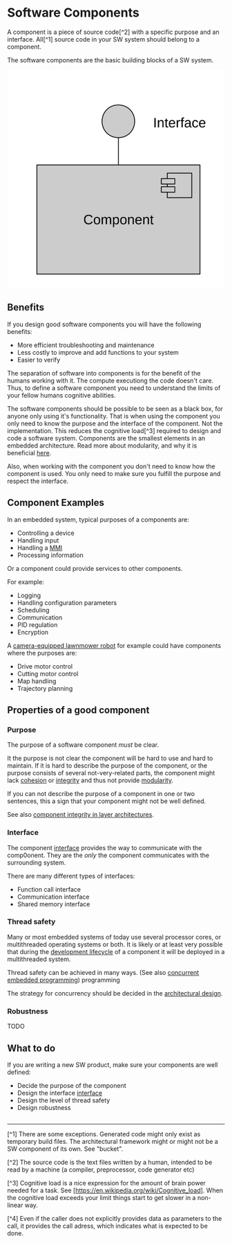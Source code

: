 # Software Components

A component is a piece of source code[^2] with a specific purpose and an 
interface. All[^1] source code in your SW system should belong to a 
component.

The software components are the basic building blocks of a SW system. 

![Component](pictures/component01.svg)

## Benefits

If you design good 
software components you will have the following benefits:

* More efficient troubleshooting and maintenance
* Less costly to improve and add functions to your system
* Easier to verify

The separation of software into components is for the benefit of the humans working with it.
The compute executiong the code doesn't care. Thus, to define a software component you
need to understand the limits of your fellow humans cognitive abilities.

The software components should be possible to be seen as a black box, for anyone only using it's 
functionality. That is when using the component you only need to know the purpose and the interface of the component.
Not the implementation. This reduces the cognitive load[^3] required to design and code a software system. Components are the smallest elements in an embedded architecture. Read more about modularity, and why it is beneficial [here](modularity.html).

Also, when working with the component you don't need to know how the component is used. You only need to make sure
you fulfill the purpose and respect the interface.

## Component Examples

In an embedded system, typical purposes of a components are:

* Controlling a device
* Handling input
* Handling a [MMI](glossary.hmtl#MMI)
* Processing information

Or a component could provide services to other components.

For example:

* Logging
* Handling configuration parameters
* Scheduling
* Communication
* PID regulation
* Encryption

A [camera-equipped lawnmower robot](../example/CELR/index.html) for example could have components where the purposes are:

* Drive motor control
* Cutting motor control
* Map handling
* Trajectory planning

## Properties of a good component

### Purpose

The purpose of a software component *must* be clear.

It the purpose is not clear the component will be hard to use and hard to maintain. If it is hard to describe the purpose of the component, or the purpose consists of several not-very-related parts, the component might lack [cohesion](glossary.hmtl#cohesion) or [integrity](glossary.hmtl#integrity) and thus not provide [modularity](glossary.html#modularity).

If you can not describe the purpose of a component in one or two sentences, this a sign that your component might not be well defined.

See also [component integrity in layer architectures](layer_architecture.html#component_integrity).


### Interface

The component [interface](interface.html) provides the way to communicate with the comp0onent. They are the *only* the component communicates with the surrounding system. 

There are many different types of interfaces:

* Function call interface
* Communication interface
* Shared memory interface

### Thread safety

Many or most embedded systems of today use several processor cores, or multithreaded operating systems or both. It is likely or at least very possible that during the [development lifecycle](glossary.html#development_life_cycle) of a component it will be deployed in a multithreaded system.

Thread safety can be achieved in many ways. (See also [concurrent embedded programming](concurrent_embedded_programming.html))
programming

The strategy for concurrency should be decided in the [architectural design](architecture).

### Robustness

TODO

## What to do

If you are writing a new SW product, make sure your components are well defined:

* Decide the purpose of the component
* Design the interface  [interface](interface.html)
* Design the level of thread safety
* Design robustness

##

------

[^1] There are some exceptions. Generated code might only exist as 
temporary build files. The architectural framework might or might not
be a SW component of its own. See "bucket". 

[^2] The source code is the text files written by a human, intended 
to be read by a machine (a compiler, preprocessor, code generator etc)

[^3] Cognitive load is a nice expression for the amount of brain power needed for a 
task. See [https://en.wikipedia.org/wiki/Cognitive_load]. When the cognitive load exceeds your limit
things start to get slower in a non-linear way.

[^4] Even if the caller does not explicitly provides data as parameters to the call, it provides
the call adress, which indicates what is expected to be done.



